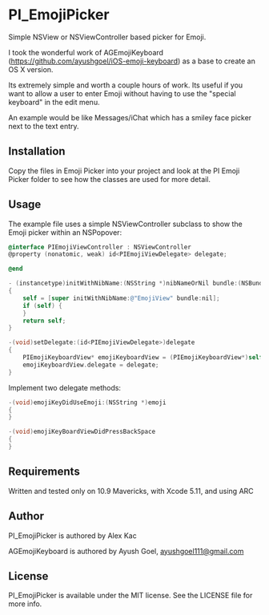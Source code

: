 PI_EmojiPicker
==============

Simple NSView or NSViewController based picker for Emoji. 

I took the wonderful work of AGEmojiKeyboard (https://github.com/ayushgoel/iOS-emoji-keyboard) as a base to create an OS X version. 

Its extremely simple and worth a couple hours of work. Its useful if you want to allow a user to enter Emoji without having to use the "special keyboard" in the edit menu. 

An example would be like Messages/iChat which has a smiley face picker next to the text entry. 


## Installation

Copy the files in Emoji Picker into your project and look at the PI Emoji Picker folder to see how the classes are used for more detail.

## Usage

The example file uses a simple NSViewController subclass to show the Emoji picker within an NSPopover:

```objective-c
@interface PIEmojiViewController : NSViewController
@property (nonatomic, weak) id<PIEmojiViewDelegate> delegate;

@end

- (instancetype)initWithNibName:(NSString *)nibNameOrNil bundle:(NSBundle *)nibBundleOrNil
{
	self = [super initWithNibName:@"EmojiView" bundle:nil];
	if (self) {
	}
	return self;
}

-(void)setDelegate:(id<PIEmojiViewDelegate>)delegate
{
	PIEmojiKeyboardView* emojiKeyboardView = (PIEmojiKeyboardView*)self.view;
	emojiKeyboardView.delegate = delegate;
}

```

Implement two delegate methods:

```objective-c
-(void)emojiKeyDidUseEmoji:(NSString *)emoji
{
}

-(void)emojiKeyBoardViewDidPressBackSpace
{
}
```

## Requirements

Written and tested only on 10.9 Mavericks, with Xcode 5.11, and using ARC

## Author

PI_EmojiPicker is authored by Alex Kac

AGEmojiKeyboard is authored by Ayush Goel, ayushgoel111@gmail.com

## License

PI_EmojiPicker is available under the MIT license. See the LICENSE file for more info.

